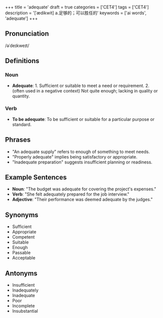 +++
title = 'adequate'
draft = true
categories = ['CET4']
tags = ['CET4']
description = '[ˈædikwit] a.足够的；可以胜任的'
keywords = ['ai words', 'adequate']
+++

## Pronunciation
/əˈdeɪkweɪt/

## Definitions
### Noun
- **Adequate**: 1. Sufficient or suitable to meet a need or requirement. 2. (often used in a negative context) Not quite enough; lacking in quality or quantity.

### Verb
- **To be adequate**: To be sufficient or suitable for a particular purpose or standard.

## Phrases
- "An adequate supply" refers to enough of something to meet needs.
- "Properly adequate" implies being satisfactory or appropriate.
- "Inadequate preparation" suggests insufficient planning or readiness.

## Example Sentences
- **Noun**: "The budget was adequate for covering the project's expenses."
- **Verb**: "She felt adequately prepared for the job interview."
- **Adjective**: "Their performance was deemed adequate by the judges."

## Synonyms
- Sufficient
- Appropriate
- Competent
- Suitable
- Enough
- Passable
- Acceptable

## Antonyms
- Insufficient
- Inadequately
- Inadequate
- Poor
- Incomplete
- Insubstantial
